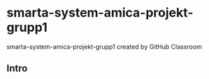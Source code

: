 # smarta-system-amica-projekt-grupp1
smarta-system-amica-projekt-grupp1 created by GitHub Classroom

## Intro

## 
